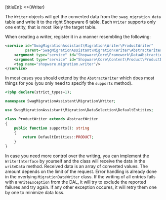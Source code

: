 [titleEn]: <>(Writer)

The `Writer` objects will get the converted data from the `swag_migration_data` table and write it to the right Shopware 6 table.
Each `Writer` supports only one entity, that is most likely the target table.

When creating a writer, register it in a manner resembling the following:
```xml
<service id="SwagMigrationAssistant\Migration\Writer\ProductWriter"
         parent="SwagMigrationAssistant\Migration\Writer\AbstractWriter">
    <argument type="service" id="Shopware\Core\Framework\DataAbstractionLayer\Write\EntityWriter"/>
    <argument type="service" id="Shopware\Core\Content\Product\ProductDefinition"/>
    <tag name="shopware.migration.writer"/>
</service>
```

In most cases you should extend by the `AbstractWriter` which does most things for you (you only need to specify the `supports` method).

```php
<?php declare(strict_types=1);

namespace SwagMigrationAssistant\Migration\Writer;

use SwagMigrationAssistant\Migration\DataSelection\DefaultEntities;

class ProductWriter extends AbstractWriter
{
    public function supports(): string
    {
        return DefaultEntities::PRODUCT;
    }
}
```
In case you need more control over the writing, you can implement the `WriterInterface` by yourself and the class will receive the data in the `writeData` method.
Received data is an array of converted values. The amount depends on the limit of the request.
Error handling is already done in the overlying `MigrationDataWriter` class.
If the writing of all entries fails with a `WriteException` from the DAL, it will try to exclude the reported failures and try again.
If any other exception occures, it will retry them one by one to minimize data loss.
